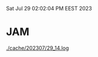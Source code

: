 Sat Jul 29 02:02:04 PM EEST 2023
# JAM
<a href='./cache/202307/29_14.log'>./cache/202307/29_14.log</a>
